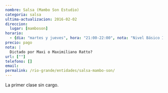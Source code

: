 ```yaml
---
nombre: Salsa (Mambo Son Estudio)
categoria: salsa
ultima-actualizacion: 2016-02-02
direccion: 
  lugar: [mamboson]
horario: 
  - {dia: "martes y jueves", hora: "21:00-22:00", nota: "Nivel Básico Inicial" }
precio: pago
nota: | 
  Dictado por Maxi o Maximiliano Ratto?
url: [""]
telefono: []
email: 
permalink: /rio-grande/entidades/salsa-mambo-son/
---
```


La primer clase sin cargo.